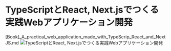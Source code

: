 # TypeScriptとReact, Next.jsでつくる実践Webアプリケーション開発
[Book]_A_practical_web_application_made_with_TypeScrip_React_and_NextJS.md
![TypeScriptとReact, Next.jsでつくる実践Webアプリケーション開発](https://www.amazon.co.jp/TypeScriptとReact-Next-jsでつくる実践Webアプリケーション開発-手島-拓也/dp/4297129167/ref=tmm_pap_swatch_0?_encoding=UTF8&qid=&sr=)
